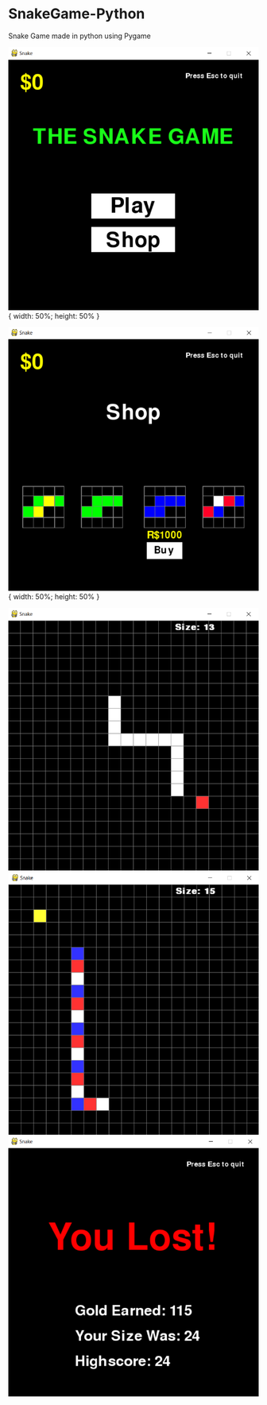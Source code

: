 # SnakeGame-Python
Snake Game made in python using Pygame

![alt text](https://raw.githubusercontent.com/NoanFelipe/SnakeGame-Python/master/Screenshots/Capture.PNG){
  width: 50%;
  height: 50%
}

![alt text](https://raw.githubusercontent.com/NoanFelipe/SnakeGame-Python/master/Screenshots/Shop.PNG){
  width: 50%;
  height: 50%
}

![alt text](https://raw.githubusercontent.com/NoanFelipe/SnakeGame-Python/master/Screenshots/Gameplay1.PNG)
![alt text](https://github.com/NoanFelipe/SnakeGame-Python/blob/master/Screenshots/Gameplay2.PNG?raw=true)
![alt text](https://github.com/NoanFelipe/SnakeGame-Python/blob/master/Screenshots/Lost.PNG?raw=true)
